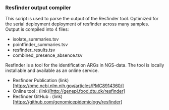 ### Resfinder output compiler

This script is used to parse the output of the Resfinder tool. Optimized for the serial deployment deployment of resfinder across many samples. Output is compiled into 4 files:

- isolate_summaries.tsv
- pointfinder_summaries.tsv
- resfinder_results.tsv
- combined_presence_absence.tsv

Resfinder is a tool for the identification ARGs in NGS-data.
The tool is locally installable and available as an online service.

- Resfinder Publication (link)[https://pmc.ncbi.nlm.nih.gov/articles/PMC8914360/]
- Online tool : (link)[http://genepi.food.dtu.dk/resfinder]
- Resfinder GitHub : (link)[https://github.com/genomicepidemiology/resfinder]
